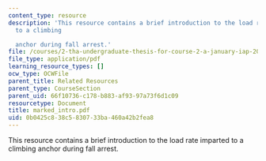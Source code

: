 ```yaml
---
content_type: resource
description: 'This resource contains a brief introduction to the load rate imparted
  to a climbing

  anchor during fall arrest.'
file: /courses/2-tha-undergraduate-thesis-for-course-2-a-january-iap-2007/0b0425c838c5830733ba460a42b2fea8_marked_intro.pdf
file_type: application/pdf
learning_resource_types: []
ocw_type: OCWFile
parent_title: Related Resources
parent_type: CourseSection
parent_uid: 66f10736-c178-b883-af93-97a73f6d1c09
resourcetype: Document
title: marked_intro.pdf
uid: 0b0425c8-38c5-8307-33ba-460a42b2fea8
---
```

This resource contains a brief introduction to the load rate imparted to a climbing
anchor during fall arrest.

